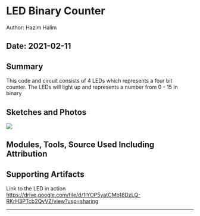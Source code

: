 #  LED Binary Counter

Author: Hazim Halim

Date: 2021-02-11
-----

## Summary
This code and circuit consists of 4 LEDs which represents a four bit counter.
The LEDs will light up and represents a number from 0 - 15 in binary

## Sketches and Photos
![](images/led_binary.png)

## Modules, Tools, Source Used Including Attribution


## Supporting Artifacts
Link to the LED in action
https://drive.google.com/file/d/1lYOP5yatCMb18DzLQ-RKrH3PTcb2QvVZ/view?usp=sharing


-----
